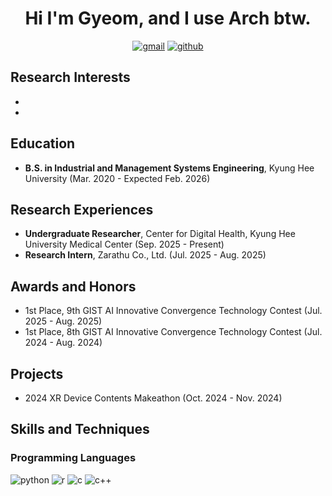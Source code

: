 <div align="center">

# Hi I'm Gyeom, and I use Arch btw.

[![gmail](https://img.shields.io/badge/Gmail-EA4335?logo=gmail&logoColor=white)](mailto:hbgyeom@gmail.com)
[![github](https://img.shields.io/badge/GitHub-181717?logo=github&logoColor=white)](https://github.com/hbgyeom1)

</div>

## Research Interests
- 
- 

## Education
- **B.S. in Industrial and Management Systems Engineering**, Kyung Hee University (Mar. 2020 - Expected Feb. 2026)

## Research Experiences
- **Undergraduate Researcher**, Center for Digital Health, Kyung Hee University Medical Center (Sep. 2025 - Present)
- **Research Intern**, Zarathu Co., Ltd. (Jul. 2025 - Aug. 2025)

## Awards and Honors
- 1st Place, 9th GIST AI Innovative Convergence Technology Contest (Jul. 2025 - Aug. 2025)
- 1st Place, 8th GIST AI Innovative Convergence Technology Contest (Jul. 2024 - Aug. 2024)

## Projects
- 2024 XR Device Contents Makeathon (Oct. 2024 - Nov. 2024)

## Skills and Techniques

### Programming Languages
![python](https://img.shields.io/badge/Python-3776AB?logo=python&logoColor=white)
![r](https://img.shields.io/badge/R-276DC3?logo=r&logoColor=white)
![c](https://img.shields.io/badge/C-A8B9CC?logo=c&logoColor=white)
![c++](https://img.shields.io/badge/C++-00599C?logo=c++&logoColor=white)

